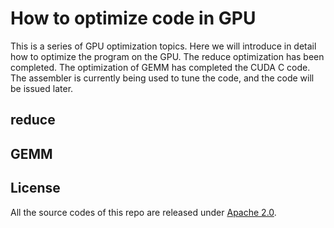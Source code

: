 # How to optimize code in GPU
This is a series of GPU optimization topics. Here we will introduce in detail how to optimize the program on the GPU. The reduce optimization has been completed. The optimization of GEMM has completed the CUDA C code. The assembler is currently being used to tune the code, and the code will be issued later.

## reduce

## GEMM

## License
All the source codes of this repo are released under [Apache 2.0](http://www.apache.org/licenses/LICENSE-2.0).
